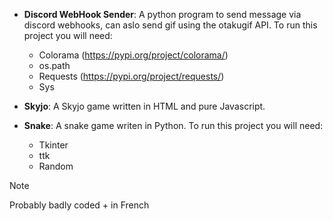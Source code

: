 - **Discord WebHook Sender**: A python program to send message via discord webhooks, can aslo send gif using the otakugif API. To run this project you will need:
    - Colorama (https://pypi.org/project/colorama/)
    - os.path
    - Requests (https://pypi.org/project/requests/)
    - Sys

- **Skyjo**: A Skyjo game written in HTML and pure Javascript.

- **Snake**: A snake game writen in Python. To run this project you will need:
    - Tkinter
    - ttk 
    - Random

> [!NOTE] 
Probably badly coded + in French

